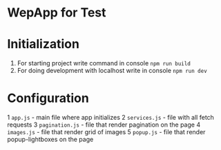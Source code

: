 WepApp for Test
===============

Initialization
=============
 1. For starting project write command in console `npm run build`
 2. For doing development with localhost write in console `npm run dev`
 
Configuration
=============
1 `app.js` - main file where app initializes
2 `services.js` - file with all fetch requests
3 `pagination.js` - file that render pagination on the page
4 `images.js` - file that render grid of images
5 `popup.js` - file that render popup-lightboxes on the page